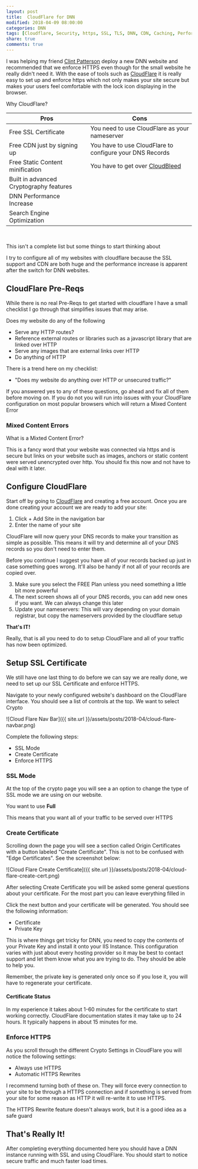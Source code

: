 ```yaml
---
layout: post
title:  CloudFlare for DNN
modified: 2018-04-09 08:00:00
categories: DNN
tags: [Cloudflare, Security, https, SSL, TLS, DNN, CDN, Caching, Performance]
share: true
comments: true
---
```

I was helping my friend [Clint Patterson](https://twitter.com/CBPSC) deploy a new DNN website and recommended that we enforce HTTPS even though for the small website he really didn't need it. With the ease of tools such as [CloudFlare](https://www.cloudflare.com) it is really easy to set up and enforce https which not only makes your site secure but makes your users feel comfortable with the lock icon displaying in the browser. 

Why CloudFlare? 

| Pros                                          | Cons                                                  |
|-----------------------------------------------|-------------------------------------------------------|
| Free SSL Certificate                          | You need to use CloudFlare as your nameserver         |
| Free CDN just by signing up                   | You have to use CloudFlare to configure your DNS Records     |
| Free Static Content minification              | You have to get over [CloudBleed](https://blog.cloudflare.com/incident-report-on-memory-leak-caused-by-cloudflare-parser-bug/)                       |
| Built in advanced Cryptography features       ||
| DNN Performance Increase                      ||
| Search Engine Optimization                    ||

<br />

This isn't a complete list but some things to start thinking about

I try to configure all of my websites with cloudflare because the SSL support and CDN are both huge and the performance increase is apparent after the switch for DNN websites.

## CloudFlare Pre-Reqs ##
While there is no real Pre-Reqs to get started with cloudflare I have a small checklist I go through that simplifies issues that may arise.

Does my website do any of the following

* Serve any HTTP routes?
* Reference external routes or libraries such as a javascript library that are linked over HTTP
* Serve any images that are external links over HTTP
* Do anything of HTTP

There is a trend here on my checklist: 

* "Does my website do anything over HTTP or unsecured traffic?"

If you answered yes to any of these questions, go ahead and fix all of them before moving on. If you do not you will run into issues with your CloudFlare configuration on most popular browsers which will return a Mixed Content Error

### Mixed Content Errors ###
What is a Mixted Content Error?

This is a fancy word that your website was connected via https and is secure but links on your website such as images, anchors or static content were served unencrypted over http. You should fix this now and not have to deal with it later.

## Configure CloudFlare ##
Start off by going to [CloudFlare](https://www.cloudflare.com/) and creating a free account. Once you are done creating your account we are ready to add your site:

1. Click + Add Site in the navigation bar
2. Enter the name of your site

CloudFlare will now query your DNS records to make your transition as simple as possible. This means it will try and determine all of your DNS records so you don't need to enter them.

Before you continue I suggest you have all of your records backed up just in case something goes wrong. It'll also be handy if not all of your records are copied over.

3. Make sure you select the FREE Plan unless you need something a little bit more powerful
4. The next screen shows all of your DNS records, you can add new ones if you want. We can always change this later
5. Update your nameservers: This will vary depending on your domain registrar, but copy the nameservers provided by the cloudflare setup

<strong>That's IT!</strong>

Really, that is all you need to do to setup CloudFlare and all of your traffic has now been optimized. 

## Setup SSL Certificate ##
We still have one last thing to do before we can say we are really done, we need to set up our SSL Certificate and enforce HTTPS. 

Navigate to your newly configured website's dashboard on the CloudFlare interface. You should see a list of controls at the top. We want to select Crypto

![Cloud Flare Nav Bar]({{ site.url }}/assets/posts/2018-04/cloud-flare-navbar.png)

Complete the following steps:

* SSL Mode
* Create Certificate
* Enforce HTTPS

### SSL Mode ###
At the top of the crypto page you will see a an option to change the type of SSL mode we are using on our website.

You want to use <strong>Full</strong>

This means that you want all of your traffic to be served over HTTPS

### Create Certificate ###
Scrolling down the page you will see a section called Origin Certificates with a button labeled "Create Certificate". This is not to be confused with "Edge Certificates". See the screenshot below:

![Cloud Flare Create Certificate]({{ site.url }}/assets/posts/2018-04/cloud-flare-create-cert.png)

After selecting Create Certificate you will be asked some general questions about your certificate. For the most part you can leave everything filled in

Click the next button and your certificate will be generated. You should see the following information:

* Certificate
* Private Key

This is where things get tricky for DNN, you need to copy the contents of your Private Key and install it onto your IIS Instance. This configuration varies with just about every hosting provider so it may be best to contact support and let them know what you are trying to do. They should be able to help you.

Remember, the private key is generated only once so if you lose it, you will have to regenerate your certificate.

#### Certificate Status ####
In my experience it takes about 1-60 minutes for the certificate to start working correctly. CloudFlare documentation states it may take up to 24 hours. It typically happens in about 15 minutes for me.

### Enforce HTTPS ###
As you scroll through the different Crypto Settings in CloudFlare you will notice the following settings:

* Always use HTTPS
* Automatic HTTPS Rewrites

I recommend turning both of these on. They will force every connection to your site to be through a HTTPS connection and if something is served from your site for some reason as HTTP it will re-write it to use HTTPS.

The HTTPS Rewrite feature doesn't always work, but it is a good idea as a safe guard

## That's Really It! ##
After completing everything documented here you should have a DNN instance running with SSL and using CloudFlare. You should start to notice secure traffic and much faster load times.